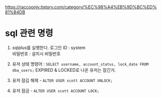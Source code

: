 https://raccoonjy.tistory.com/category/%EC%98%A4%EB%9D%BC%ED%81%B4DB


# sql 관련 명령

1. sqlplus를 실행한다.
로그인 ID : system  
비밀번호 : 설치시 비밀번호  

2. 유저 상태 명령어 : `SELECT username, account_status, lock_date FROM dba_users;`
EXPIRED & LOCKED로 나온 유저는 잠긴거.

3. 유저 잠김 해제 - `ALTER USER scott ACCOUNT UNLOCK;`

4. 유저 잠금 - `ALTER USER scott ACCOUNT LOCK;`


# 
